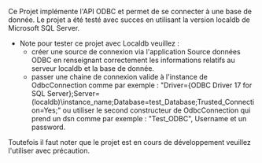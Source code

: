 Ce Projet implémente l'API ODBC et permet de se connecter à une base de donnée.
Le projet a été testé avec succes en utilisant la version localdb de Microsoft SQL Server.

* Note pour tester ce projet avec Localdb veuillez :
  - créer une source de connexion via l'application Source données ODBC en renseignant correctement les informations relatifs au serveur localdb et la base de donnée.
  - passer une chaine de connexion valide à l'instance de OdbcConnection comme par exemple : "Driver={ODBC Driver 17 for SQL Server};Server=(localdb)\instance_name;Database=test_Database;Trusted_Connection=Yes;" ou utiliser le second constructeur de OdbcConnection qui prend un dsn comme par exemple : "Test_ODBC", Username et un password.

Toutefois il faut noter que le projet est en cours de développement veuillez l'utiliser avec précaution.
